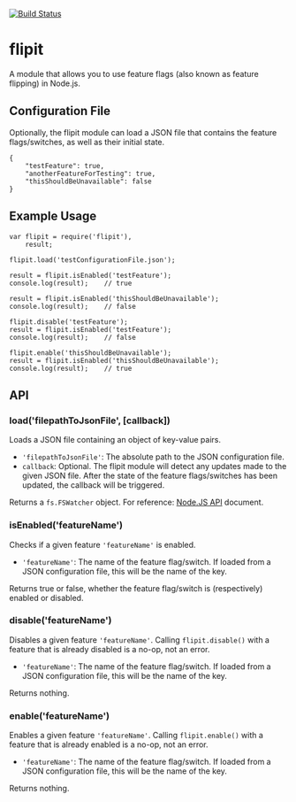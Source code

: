 [![Build Status](https://travis-ci.org/FenrirUnbound/flipit.png?branch=master)](https://travis-ci.org/FenrirUnbound/flipit)

# flipit

A module that allows you to use feature flags (also known as feature flipping) in Node.js. 

## Configuration File

Optionally, the flipit module can load a JSON file that contains the feature flags/switches, as well as their initial state.

```
{
    "testFeature": true,
    "anotherFeatureForTesting": true,
    "thisShouldBeUnavailable": false
}
```

## Example Usage

```
var flipit = require('flipit'),
	result;

flipit.load('testConfigurationFile.json');

result = flipit.isEnabled('testFeature');
console.log(result);    // true

result = flipit.isEnabled('thisShouldBeUnavailable');
console.log(result);    // false

flipit.disable('testFeature');
result = flipit.isEnabled('testFeature');
console.log(result);    // false

flipit.enable('thisShouldBeUnavailable');
result = flipit.isEnabled('thisShouldBeUnavailable');
console.log(result);    // true
```

## API

### load('filepathToJsonFile', [callback])

Loads a JSON file containing an object of key-value pairs.

* `'filepathToJsonFile'`: The absolute path to the JSON configuration file.
* `callback`: Optional. The flipit module will detect any updates made to the given JSON file. After the state of the feature flags/switches has been updated, the callback will be triggered.

Returns a `fs.FSWatcher` object. For reference: [Node.JS API](http://nodejs.org/api/fs.html#fs_class_fs_fswatcher) document.

### isEnabled('featureName')

Checks if a given feature `'featureName'` is enabled.

* `'featureName'`: The name of the feature flag/switch. If loaded from a JSON configuration file, this will be the name of the key.

Returns true or false, whether the feature flag/switch is (respectively) enabled or disabled.

### disable('featureName')

Disables a given feature `'featureName'`. Calling `flipit.disable()` with a feature that is already disabled is a no-op, not an error.

* `'featureName'`: The name of the feature flag/switch. If loaded from a JSON configuration file, this will be the name of the key.

Returns nothing.

### enable('featureName')

Enables a given feature `'featureName'`. Calling `flipit.enable()` with a feature that is already enabled is a no-op, not an error.

* `'featureName'`: The name of the feature flag/switch. If loaded from a JSON configuration file, this will be the name of the key.

Returns nothing.